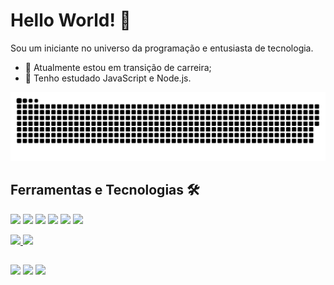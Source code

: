 # Hello World! 👋
Sou um iniciante no universo da programação e entusiasta de tecnologia.

- 🔭 Atualmente estou em transição de carreira;
- 🌱 Tenho estudado JavaScript e Node.js.

 ![Snake animation](https://github.com/ribeiro-fabio/ribeiro-fabio/blob/output/github-contribution-grid-snake.svg)

## Ferramentas e Tecnologias 🛠️

<img src="https://cdn.jsdelivr.net/gh/devicons/devicon/icons/javascript/javascript-original.svg" width="30" heigth="30"/> <img src="https://cdn.jsdelivr.net/gh/devicons/devicon/icons/nodejs/nodejs-original.svg" width="30" heigth="30"/> <img src="https://cdn.jsdelivr.net/gh/devicons/devicon/icons/html5/html5-original.svg" width="30" heigth="30"/> <img src="https://cdn.jsdelivr.net/gh/devicons/devicon/icons/css3/css3-original.svg" width="30" heigth="30"/> <img src="https://cdn.jsdelivr.net/gh/devicons/devicon/icons/git/git-original.svg" width="30" heigth="30"/> <img src="https://cdn.jsdelivr.net/gh/devicons/devicon/icons/github/github-original.svg" width="30" heigth="30"/>
          
<div>
<a href="https://github.com/ribeiro-fabio">
<img height="120em" src="https://github-readme-stats.vercel.app/api/top-langs/?username=ribeiro-fabio&layout=compact&langs_count=7&theme=onedark"/>
<img height="120em" src="https://github-readme-stats.vercel.app/api?username=ribeiro-fabio&show_icons=true&theme=onedark&include_all_commits=true&count_private=true"/>
</div>

##
<div>
<a href="https://instagram.com/fabiolopes_r" target="_blank"><img src="https://img.shields.io/badge/-Instagram-%23E4405F?style=for-the-badge&logo=instagram&logoColor=white" target="_blank"></a>
<a href = "mailto:fabiolopes.r@gmail.com"><img src="https://img.shields.io/badge/Gmail-D14836?style=for-the-badge&logo=gmail&logoColor=white" target="_blank"></a>
<a href="https://www.linkedin.com/in/fabiolopesribeiro" target="_blank"><img src="https://img.shields.io/badge/-LinkedIn-%230077B5?style=for-the-badge&logo=linkedin&logoColor=white" target="_blank"></a>   
</div>
